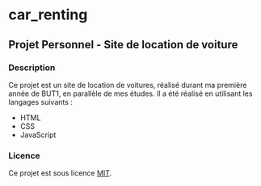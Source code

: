 # car_renting
## Projet Personnel - Site de location de voiture

### Description
Ce projet est un site de location de voitures, réalisé durant ma première année de BUT1, en parallèle de mes études. Il a été réalisé en utilisant les langages suivants :
  - HTML
  - CSS
  - JavaScript

### Licence
Ce projet est sous licence [MIT](https://opensource.org/licenses/MIT).
